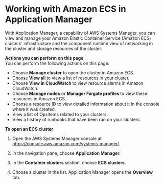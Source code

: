 # Working with Amazon ECS in Application Manager<a name="application-manager-working-ECS"></a>

With Application Manager, a capability of AWS Systems Manager, you can view and manage your Amazon Elastic Container Service \(Amazon ECS\) clusters' infrastructure and the component runtime view of networking in the cluster and storage resources of the cluster\.

**Actions you can perform on this page**  
You can perform the following actions on this page:
+ Choose **Manage cluster** to open the cluster in Amazon ECS\.
+ Choose **View all** to view a list of resources in your cluster\.
+ Choose **View in CloudWatch** to view resource alarms in Amazon CloudWatch\.
+ Choose **Manage nodes** or **Manager Fargate profiles** to view these resources in Amazon ECS\.
+ Choose a resource ID to view detailed information about it in the console where it was created\.
+ View a list of OpsItems related to your clusters\.
+ View a history of runbooks that have been run on your clusters\.

**To open an **ECS cluster****

1. Open the AWS Systems Manager console at [https://console\.aws\.amazon\.com/systems\-manager/](https://console.aws.amazon.com/systems-manager/)\.

1. In the navigation pane, choose **Application Manager**\.

1. In the **Container clusters** section, choose **ECS clusters**\.

1. Choose a cluster in the list\. Application Manager opens the **Overview** tab\.